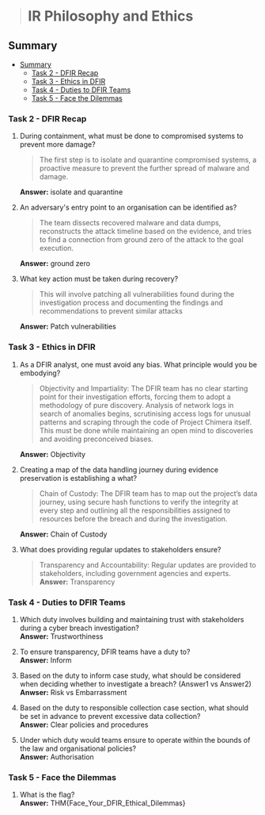 > # IR Philosophy and Ethics

## Summary
- [Summary](#summary)
  - [Task 2 - DFIR Recap](#task-2---dfir-recap)
  - [Task 3 - Ethics in DFIR](#task-3---ethics-in-dfir)
  - [Task 4 - Duties to DFIR Teams](#task-4---duties-to-dfir-teams)
  - [Task 5 - Face the Dilemmas](#task-5---face-the-dilemmas)

### Task 2 - DFIR Recap
1. During containment, what must be done to compromised systems to prevent more damage?<br>
    > The first step is to isolate and quarantine compromised systems, a proactive measure to prevent the further spread of malware and damage. 

    **Answer:** isolate and quarantine

1. An adversary's entry point to an organisation can be identified as?<br>
    > The team dissects recovered malware and data dumps, reconstructs the attack timeline based on the evidence, and tries to find a connection from ground zero of the attack to the goal execution. 

    **Answer:** ground zero

1. What key action must be taken during recovery?<br>
    > This will involve patching all vulnerabilities found during the investigation process and documenting the findings and recommendations to prevent similar attacks 

    **Answer:** Patch vulnerabilities

### Task 3 - Ethics in DFIR
1. As a DFIR analyst, one must avoid any bias. What principle would you be embodying?<br>
    > Objectivity and Impartiality: The DFIR team has no clear starting point for their investigation efforts, forcing them to adopt a methodology of pure discovery. Analysis of network logs in search of anomalies begins, scrutinising access logs for unusual patterns and scraping through the code of Project Chimera itself. This must be done while maintaining an open mind to discoveries and avoiding preconceived biases.

    **Answer:** Objectivity

1. Creating a map of the data handling journey during evidence preservation is establishing a what?<br>
    > Chain of Custody: The DFIR team has to map out the project’s data journey, using secure hash functions to verify the integrity at every step and outlining all the responsibilities assigned to resources before the breach and during the investigation.

    **Answer:** Chain of Custody

1. What does providing regular updates to stakeholders ensure?<br>
    > Transparency and Accountability: Regular updates are provided to stakeholders, including government agencies and experts.
    **Answer:** Transparency

### Task 4 - Duties to DFIR Teams
1. Which duty involves building and maintaining trust with stakeholders during a cyber breach investigation?<br>
    **Answer:** Trustworthiness

1. To ensure transparency, DFIR teams have a duty to?<br>
    **Answer:** Inform

1. Based on the duty to inform case study, what should be considered when deciding whether to investigate a breach? (Answer1 vs Answer2)<br>
    **Anwser:** Risk vs Embarrassment

1. Based on the duty to responsible collection case section, what should be set in advance to prevent excessive data collection?<br>
    **Answer:** Clear policies and procedures

1. Under which duty would teams ensure to operate within the bounds of the law and organisational policies?<br>
    **Answer:** Authorisation

### Task 5 - Face the Dilemmas
1. What is the flag?<br>
    **Answer:** THM{Face_Your_DFIR_Ethical_Dilemmas}
